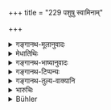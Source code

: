 +++
title = "229 पशुषु स्वामिनाम्"

+++

<details><summary>गङ्गानथ-मूलानुवादः</summary>

I am going to expound fully the true law relating to disputes between owners and keepers arising from transgressions regarding cattle.—(229)
</details>

<details><summary>मेधातिथिः</summary>

गवादि**पशु**विषये **व्यतिक्रमे** **स्वामिनां** **पालानां** च गोपालादीनां यो **विवादः** — "गौस् त्वया मे नाशिता तां मे देहि" इति — पालो ऽपि विप्रतिपद्यते — "मदीयो दोषो नाभवत्" — इत्य् अत्र वादपदे यद् **धर्मतत्त्वं** यादृशी व्यवस्था ताम् **यथावन्** निपुणतो **वक्ष्यामीत्य्** अवधानार्थः पिण्डीकृतप्रकरणोपन्यासः ॥ ८.२२९ ॥
</details>

<details><summary>गङ्गानथ-भाष्यानुवादः</summary>

In regard to ‘*cattle*’— such as cows and the like—there may be some ‘*transgressions*’; and from those may arise ‘*disputes between their owners and keepers*’;—the owner saying—‘you have destroyed my cow, give her to me’;—on which the keeper retorts—‘There was no neglect on my part.’ The ‘*true law*’—the established rule—that governs such disputes—that ‘*I am going to describe fully*.’

This summing up of the sense of the entire section is put forth for the purpose of securing the attention of the audience.—(229)
</details>

<details><summary>गङ्गानथ-टिप्पन्यः</summary>

This verse is quoted in *Vivādaratnākara* (p. 170), which adds that ‘*paśuṣu*’ stands for such cattle as form the subject-matter of dispute;—in *Parāśaramādhava*, (Vyavahāra, p. 262), which explains ‘*vivādam*’ as method of settling the dispute;—and in *Kṛtyakalpataru* (104 b).
</details>

<details><summary>गङ्गानथ-तुल्य-वाक्यानि</summary>

**(verses 8.229-230)  
**

*Viṣṇu* (5.137-138).—‘Cattle being attacked, during daytime, by wolves
or other ferocious animals, and the keeper not going to repel the attack, the blame shall fall upon him;—and he shall make good to the owner the value of the cattle that may have perished.’

*Yājñavalkya* (2.164).—‘The cowherd shall deliver, in the evening, the
cattle exactly as they had been made over to him; if any cattle dies or becomes lost through his negligence, the hired cowherd should be made to replace them.’

*Nārada* (6.11-13).—‘Those cows which a cowherd takes to the pasture
every day when the night is over, he shall bring back again in the evening, after they have eaten and drunk. If such a cow meets with an accident, he shall struggle to save her as best he may; if he is unable to rescue her, he shall go quickly to announce it to his master. Should he neither struggle to save her, nor raise a cry, nor announce it to his master, the cowherd shall make good the value of the cow to the owner, and must pay a fine to the King.’

*Bṛhaspati* (16.20).—‘A cowherd saves cattle from danger of reptiles,
robbers and tigers, and from caverns or pits; let him try his best to protect them, call out for help, and give notice to his master.’
</details>

<details><summary>भारुचिः</summary>

उपन्यासार्थश्लोकः ॥ ८.२२८ ॥
</details>

<details><summary>Bühler</summary>

229	I will fully declare in accordance with the true law (the rules concerning) the disputes, (arising) from the transgressions of owners of cattle and of herdsmen.
</details>
